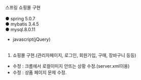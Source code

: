 스프링 쇼핑몰 구현<br><br>
● spring 5.0.7<br>
● mybatis 3.4.5<br>
● mysql.8.0.11<br>
+ javascript(jQuery)<br><br>

1. 쇼핑몰 구현.(관리자페이지, 로그인, 회원가입, 구매, 장바구니 등등)
+ 수정 : 크롬에서 로컬이미지 안뜨는 상황 수정.(server.xml이용)
+ 수정 : 상품 페이지 문제 수정.
